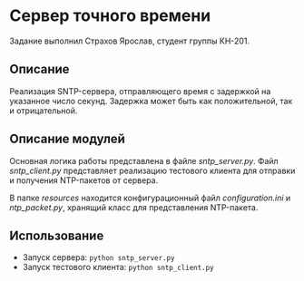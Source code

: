 # Сервер точного времени

Задание выполнил Страхов Ярослав, студент группы КН-201.

## Описание

Реализация SNTP-сервера, отправляющего время с задержкой на указанное
число секунд. Задержка может быть как положительной, так и отрицательной.

## Описание модулей 

Основная логика работы представлена в файле _sntp_server.py_.
Файл _sntp_client.py_ представляет реализацию тестового клиента
для отправки и получения NTP-пакетов от сервера.

В папке _resources_ находится конфигурационный файл _configuration.ini_
и _ntp_packet.py_, хранящий класс для представления NTP-пакета.

## Использование

- Запуск сервера: ``python sntp_server.py``
- Запуск тестового клиента: ``python sntp_client.py``

